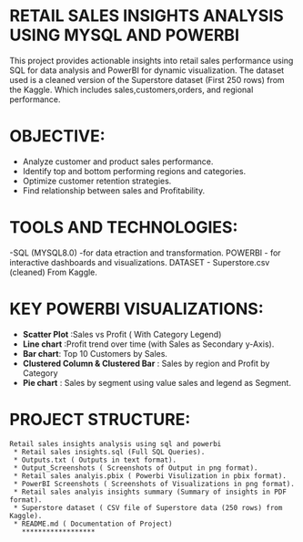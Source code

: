 # RETAIL SALES INSIGHTS ANALYSIS USING MYSQL AND POWERBI
  This project provides actionable insights into retail sales performance using SQL for data analysis and PowerBI for dynamic visualization. The dataset used is a cleaned version of the Superstore dataset (First 250 rows) from the Kaggle. Which includes sales,customers,orders, and regional performance.
# OBJECTIVE:
- Analyze customer and product sales performance.
- Identify top and bottom performing regions and categories.
- Optimize customer retention strategies.
- Find relationship between sales and Profitability.
 # TOOLS AND TECHNOLOGIES:
  -SQL (MYSQL8.0) -for data etraction and transformation.
  POWERBI - for interactive dashboards and visualizations.
  DATASET - Superstore.csv (cleaned) From Kaggle.
# KEY POWERBI VISUALIZATIONS:
- **Scatter Plot** :Sales vs Profit ( With Category Legend)
- **Line chart** :Profit trend over time (with Sales as Secondary y-Axis).
- **Bar chart**: Top 10 Customers by Sales.
- **Clustered Column & Clustered Bar** : Sales by region and Profit  by Category
- **Pie chart** : Sales by segment using value sales and legend as Segment.
# PROJECT STRUCTURE:
    Retail sales insights analysis using sql and powerbi
     * Retail sales insights.sql (Full SQL Queries).
     * Outputs.txt ( Outputs in text format).
     * Output_Screenshots ( Screenshots of Output in png format).
     * Retail sales analyis.pbix ( Powerbi Visulization in pbix format).
     * PowerBI Screenshots ( Screenshots of Visualizations in png format).
     * Retail sales analyis insights summary (Summary of insights in PDF format).
     * Superstore dataset ( CSV file of Superstore data (250 rows) from Kaggle).
     * README.md ( Documentation of Project)
       ******************
